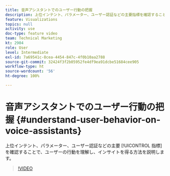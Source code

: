 ```yaml
---
title: 音声アシスタントでのユーザー行動の把握
description: 上位インテント、パラメーター、ユーザー認証などの主要指標を確認することで、ユーザーの行動を理解し、インサイトを得る方法を説明します。
feature: Visualizations
topics: null
activity: use
doc-type: feature video
team: Technical Marketing
kt: 2904
role: User
level: Intermediate
exl-id: 7a69541c-8cea-4454-847c-4f0b10aa2788
source-git-commit: 32424f3f2b05952fe4df9ea91dcbe51684cee905
workflow-type: ht
source-wordcount: '56'
ht-degree: 100%

---
```


# 音声アシスタントでのユーザー行動の把握 {#understand-user-behavior-on-voice-assistants}

上位インテント、パラメーター、ユーザー認証などの主要 [!UICONTROL 指標] を確認することで、ユーザーの行動を理解し、インサイトを得る方法を説明します。

>[!VIDEO](https://video.tv.adobe.com/v/27227/?quality=9)
